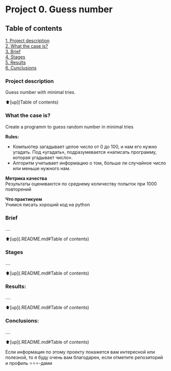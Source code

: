 # Project 0. Guess number

## Table of contents  
[1. Project description](.README.md#Описание-проекта)  
[2. What the case is?](.README.md#Какой-кейс-решаем)  
[3. Brief](.README.md#Краткая-информация-о-данных)  
[4. Stages](.README.md#Этапы-работы-над-проектом)  
[5. Results](.README.md#Результат)    
[6. Cunclusions](.README.md#Выводы) 

### Project description    
Guess number with minimal tries.

:arrow_up:[up](Table of contents)


### What the case is?    
Create a programm to guess random number in minimal tries

**Rules:**  
- Компьютер загадывает целое число от 0 до 100, и нам его нужно угадать. Под «угадать», подразумевается «написать программу, которая угадывает число».
- Алгоритм учитывает информацию о том, больше ли случайное число или меньше нужного нам.

**Метрика качества**     
Результаты оцениваются по среднему количеству попыток при 1000 повторений

**Что практикуем**     
Учимся писать хороший код на python


### Brief
....
  
:arrow_up:[up](.README.md#Table of contents)


### Stages  
....

:arrow_up:[up](.README.md#Table of contents)


### Results:  
....

:arrow_up:[up](.README.md#Table of contents)


### Conclusions:  
....

:arrow_up:[up](.README.md#Table of contents)


Если информация по этому проекту покажется вам интересной или полезной, то я буду очень вам благодарен, если отметите репозиторий и профиль ⭐️⭐️⭐️-дами